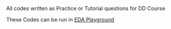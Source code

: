All codes written as Practice or Tutorial questions for DD Course

These Codes can be run in [EDA Playground](https://edaplayground.com)
